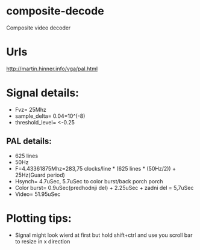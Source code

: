 composite-decode
================

Composite video decoder

Urls
====

http://martin.hinner.info/vga/pal.html

Signal details:
===============
- Fvz= 25Mhz
- sample_delta= 0.04*10^(-8)
- threshold_level= <-0.25

PAL details:
------------
- 625 lines
- 50Hz
- F=4.43361875Mhz=283,75 clocks/line * (625 lines * (50Hz/2)) + 25Hz(Guard period)
- Hsynch= 4.7uSec, 5.7uSec to color burst/back porch porch
- Color burst= 0.9uSec(predhodnji del) + 2.25uSec + zadni del = 5,7uSec
- Video= 51.95uSec

Plotting tips:
==============
- Signal might look wierd at first but hold 
  shift+ctrl and use you scroll bar to resize
  in x direction
